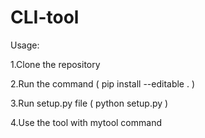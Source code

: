 # CLI-tool
Usage:
  
  1.Clone the repository
  
  2.Run the command ( pip install --editable . )
  
  3.Run setup.py file ( python setup.py )
  
  4.Use the tool with mytool command
